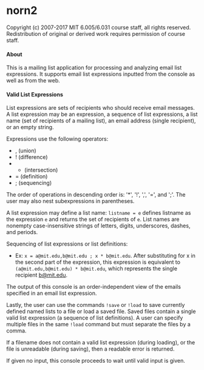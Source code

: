 # norn2
Copyright (c) 2007-2017 MIT 6.005/6.031 course staff, all rights reserved. Redistribution of original or derived work requires permission of course staff.

#### About

This is a mailing list application for processing and analyzing email list expressions. It supports email list expressions inputted from the console as well as from the web. 

#### Valid List Expressions

List expressions are sets of recipients who should receive email messages. A list expression may be an expression, a sequence of list expressions, a list name (set of recipients of a mailing list), an email address (single recipient), or an empty string.
 
Expressions use the following operators: 
- , (union)
- ! (difference)
- * (intersection)
- = (definition)
- ; (sequencing)
 
The order of operations in descending order is: '*', '!', ',', '=', and ';'. The user may also nest subexpressions in parentheses. 

A list expression may define a list name: ```listname = e``` defines listname as the expression ```e``` and returns the set of recipients of ```e```. List names are nonempty case-insensitive strings of letters, digits, underscores, dashes, and periods. 

Sequencing of list expressions or list definitions:
- Ex: ```x = a@mit.edu,b@mit.edu ; x * b@mit.edu```. After substituting for x in the second part of the expression, this expression is equivalent to ```(a@mit.edu,b@mit.edu) * b@mit.edu```, which represents the single recipient b@mit.edu.

The output of this console is an order-independent view of the emails specified in an email list expression.
 
Lastly, the user can use the commands ```!save``` or ```!load``` to save currently defined named lists to a file or load a saved file. Saved files contain a single valid list expression (a sequence of list definitions). A user can specify multiple files in the same ```!load``` command but must separate the files by a comma.
 
If a filename does not contain a valid list expression (during loading), or the file is unreadable (during saving), then a readable error is returned.

If given no input, this console proceeds to wait until valid input is given.